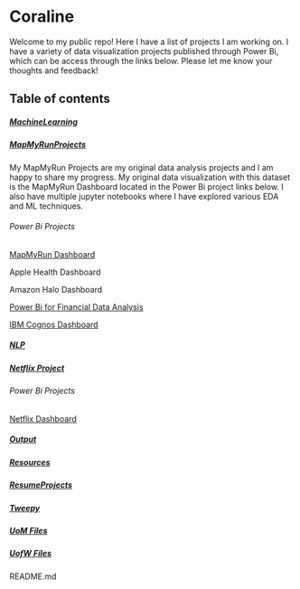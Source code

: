 # Coraline

Welcome to my public repo! Here I have a list of projects I am working on. I have a variety of data visualization projects published through Power Bi, which can be access through the links below. Please let me know your thoughts and feedback!

## Table of contents

##### [MachineLearning](https://github.com/Cbhami/Coraline/tree/master/MachineLearning)

##### [MapMyRunProjects](https://github.com/Cbhami/Coraline/tree/master/MapMyRunProjects)

My MapMyRun Projects are my original data analysis projects and I am happy to share my progress. My original data visualization with this dataset is the MapMyRun Dashboard located in the Power Bi project links below. I also have multiple jupyter notebooks where I have explored various EDA and ML techniques.

###### Power Bi Projects

[MapMyRun Dashboard](https://app.powerbi.com/view?r=eyJrIjoiMjUzZjU5ZDYtNmQ3ZC00MWMxLTk3OWMtZmIwNDM3YzM1NjMwIiwidCI6ImRkMjQ2ZTRhLTU0MzQtNGUxNS04YWUzLTkxYWQ5Nzk3YjIwOSIsImMiOjN9&pageName=ReportSection)

Apple Health Dashboard

Amazon Halo Dashboard

[Power Bi for Financial Data Analysis](https://app.powerbi.com/view?r=eyJrIjoiMjE1YWY1OGYtYmRhOS00MDgwLTk5M2UtYWYwNWI2NTQ0MTljIiwidCI6ImRkMjQ2ZTRhLTU0MzQtNGUxNS04YWUzLTkxYWQ5Nzk3YjIwOSIsImMiOjN9&pageName=ReportSection)

[IBM Cognos Dashboard](https://dataplatform.cloud.ibm.com/dashboards/a98ff4b5-cb40-41cd-b0fa-b10e53804cb1/view/6c21a00238940acb7fe8e2e4079c28067a332258b2bb805783d77b4959317997f06f4794c82c4d0e8c450561f3ed125dcd)

##### [NLP](https://github.com/Cbhami/Coraline/tree/master/NLP)

##### [Netflix Project](https://github.com/Cbhami/Coraline/tree/master/Netflix%20Project)

###### Power Bi Projects

[Netflix Dashboard](https://app.powerbi.com/view?r=eyJrIjoiNmYwMWMwYjItNWVjZS00MzEwLTlmZjAtZmU3NWM2YzQ3NzU1IiwidCI6ImRkMjQ2ZTRhLTU0MzQtNGUxNS04YWUzLTkxYWQ5Nzk3YjIwOSIsImMiOjN9&pageName=ReportSection)

##### [Output](https://github.com/Cbhami/Coraline/tree/master/Output)

##### [Resources](Resources)

##### [ResumeProjects](https://github.com/Cbhami/Coraline/tree/master/ResumeProjects)

##### [Tweepy](https://github.com/Cbhami/Coraline/tree/master/Tweepy)

##### [UoM Files](https://github.com/Cbhami/Coraline/tree/master/UoM%20Files)

##### [UofW Files](https://github.com/Cbhami/Coraline/tree/master/UoM%20Files)

README.md

